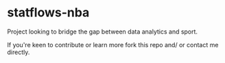 # statflows-nba

Project looking to bridge the gap between data analytics and sport.

If you're keen to contribute or learn more fork this repo and/ or contact me directly.
